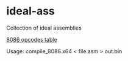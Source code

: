 # ideal-ass
Collection of ideal assemblies

[8086 opcodes table](https://alexey1994.github.io/ideal-ass/8086/opcodes.html)

Usage: compile_8086.x64 < file.asm > out.bin

